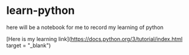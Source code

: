 # learn-python
here will be a notebook for me to record my learning of python

[Here is my learning link](https://docs.python.org/3/tutorial/index.html target = "_blank")
